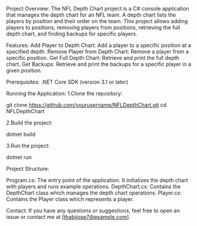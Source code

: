 Project Overview:
The NFL Depth Chart project is a C# console application that manages the depth chart for an NFL team. A depth chart lists the players by position and their order on the team. This project allows adding players to positions, removing players from positions, retrieving the full depth chart, and finding backups for specific players.

Features:
Add Player to Depth Chart: Add a player to a specific position at a specified depth.
Remove Player from Depth Chart: Remove a player from a specific position.
Get Full Depth Chart: Retrieve and print the full depth chart.
Get Backups: Retrieve and print the backups for a specific player in a given position.

Prerequisites:
.NET Core SDK (version 3.1 or later)

Running the Application:
1.Clone the repository:

git clone https://github.com/yourusername/NFLDepthChart.git
cd NFLDepthChart

2.Build the project:

dotnet build

3.Run the project:

dotnet run

Project Structure:

Program.cs: The entry point of the application. It initializes the depth chart with players and runs example operations.
DepthChart.cs: Contains the DepthChart class which manages the depth chart operations.
Player.cs: Contains the Player class which represents a player.

Contact:
If you have any questions or suggestions, feel free to open an issue or contact me at [thabijose7@example.com].
